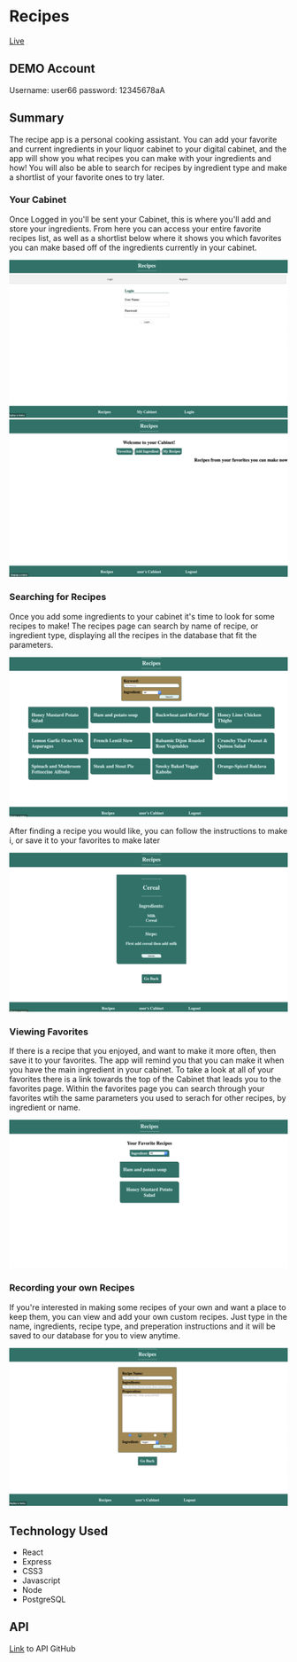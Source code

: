 # Recipes

[Live](https://capstone-client-q6wyxlos3.vercel.app/)

## DEMO Account

Username: user66
password: 12345678aA

## Summary

The recipe app is a personal cooking assistant. You can add your favorite and current ingredients in your liquor cabinet to your digital cabinet, and the app will show you what recipes you can make with your ingredients and how! You will also be able to search for recipes by ingredient type and make a shortlist of your favorite ones to try later.

### Your Cabinet

Once Logged in you'll be sent your Cabinet, this is where you'll add and store your ingredients. From here you can access your entire favorite recipes list, as well as a shortlist below where it shows you which favorites you can make based off of the ingredients currently in your cabinet.

![Login View](./READMEimg/login.png)
![Cabinet View](./READMEimg/Cabinet.png)

### Searching for Recipes

Once you add some ingredients to your cabinet it's time to look for some recipes to make! The recipes page can search by name of recipe, or ingredient type, displaying all the recipes in the database that fit the parameters.

![Recipes](./READMEimg/recipes.png)

After finding a recipe you would like, you can follow the instructions to make i, or save it to your favorites to make later

![Recipes View](./READMEimg/ViewRecipes.png)

### Viewing Favorites

If there is a recipe that you enjoyed, and want to make it more often, then save it to your favorites. The app will remind you that you can make it when you have the main ingredient in your cabinet. To take a look at all of your favorites there is a link towards the top of the Cabinet that leads you to the favorites page. Within the favorites page you can search through your favorites wtih the same parameters you used to serach for other recipes, by ingredient or name.

![Favorites View](./READMEimg/favorites.png)

### Recording your own Recipes

If you're interested in making some recipes of your own and want a place to keep them, you can view and add your own custom recipes. Just type in the name, ingredients, recipe type, and preperation instructions and it will be saved to our database for you to view anytime.

![Add Recipe View](./READMEimg/addRecipe.png)

## Technology Used

- React
- Express
- CSS3
- Javascript
- Node
- PostgreSQL

## API

[Link](https://github.com/SeyiAriyo/capstone-client) to API GitHub